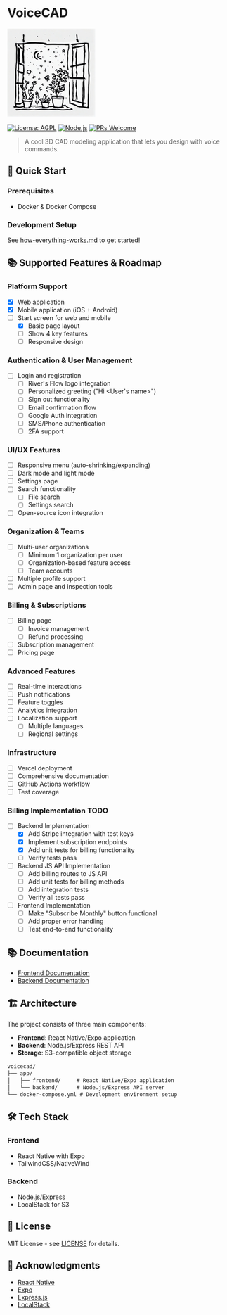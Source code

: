 # VoiceCAD

<img src="readme-files/flowerpots.jpg" alt="flowers in a flowerpot next to a window" width="200" height="200">

[![License: AGPL](https://img.shields.io/badge/License-AGPL-brightgreen.svg)](https://opensource.org/licenses/AGPL-3.0)
[![Node.js](https://img.shields.io/badge/Node.js-20.x-brightgreen.svg)](https://nodejs.org)
[![PRs Welcome](https://img.shields.io/badge/PRs-welcome-brightgreen.svg)](http://makeapullrequest.com)

> A cool 3D CAD modeling application that lets you design with voice commands.

## 🚀 Quick Start

### Prerequisites

- Docker & Docker Compose

### Development Setup

See [how-everything-works.md](how-everything-works.md) to get started!

## 📚 Supported Features & Roadmap

### Platform Support
- [x] Web application
- [x] Mobile application (iOS + Android)
- [ ] Start screen for web and mobile
  - [x] Basic page layout
  - [ ] Show 4 key features
  - [ ] Responsive design

### Authentication & User Management
- [ ] Login and registration
  - [ ] River's Flow logo integration
  - [ ] Personalized greeting ("Hi <User's name>")
  - [ ] Sign out functionality
  - [ ] Email confirmation flow
  - [ ] Google Auth integration
  - [ ] SMS/Phone authentication
  - [ ] 2FA support

### UI/UX Features
- [ ] Responsive menu (auto-shrinking/expanding)
- [ ] Dark mode and light mode
- [ ] Settings page
- [ ] Search functionality
  - [ ] File search
  - [ ] Settings search
- [ ] Open-source icon integration

### Organization & Teams
- [ ] Multi-user organizations
  - [ ] Minimum 1 organization per user
  - [ ] Organization-based feature access
  - [ ] Team accounts
- [ ] Multiple profile support
- [ ] Admin page and inspection tools

### Billing & Subscriptions
- [ ] Billing page
  - [ ] Invoice management
  - [ ] Refund processing
- [ ] Subscription management
- [ ] Pricing page

### Advanced Features
- [ ] Real-time interactions
- [ ] Push notifications
- [ ] Feature toggles
- [ ] Analytics integration
- [ ] Localization support
  - [ ] Multiple languages
  - [ ] Regional settings

### Infrastructure
- [ ] Vercel deployment
- [ ] Comprehensive documentation
- [ ] GitHub Actions workflow
- [ ] Test coverage

### Billing Implementation TODO
- [ ] Backend Implementation
  - [x] Add Stripe integration with test keys
  - [x] Implement subscription endpoints
  - [x] Add unit tests for billing functionality
  - [ ] Verify tests pass
- [ ] Backend JS API Implementation
  - [ ] Add billing routes to JS API
  - [ ] Add unit tests for billing methods
  - [ ] Add integration tests
  - [ ] Verify all tests pass
- [ ] Frontend Implementation
  - [ ] Make "Subscribe Monthly" button functional
  - [ ] Add proper error handling
  - [ ] Test end-to-end functionality

## 📚 Documentation

- [Frontend Documentation](app/frontend/README.md)
- [Backend Documentation](app/backend/README.md)

## 🏗️ Architecture

The project consists of three main components:

- **Frontend**: React Native/Expo application
- **Backend**: Node.js/Express REST API
- **Storage**: S3-compatible object storage

```
voicecad/
├── app/
│   ├── frontend/     # React Native/Expo application
│   └── backend/      # Node.js/Express API server
└── docker-compose.yml # Development environment setup
```

## 🛠️ Tech Stack

### Frontend
- React Native with Expo
- TailwindCSS/NativeWind

### Backend
- Node.js/Express
- LocalStack for S3

## 📝 License

MIT License - see [LICENSE](LICENSE) for details.

## 🙏 Acknowledgments

- [React Native](https://reactnative.dev)
- [Expo](https://expo.dev)
- [Express.js](https://expressjs.com)
- [LocalStack](https://localstack.cloud)
